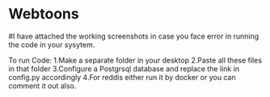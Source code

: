 # Webtoons

#I have attached the working screenshots in case you face error in running the code in your sysytem.

To run Code:
1.Make a separate folder in your desktop
2.Paste all these files in that folder
3.Configure a Postgrsql database and replace the link in config.py accordingly
4.For reddis either run it by docker or you can comment it out also.
